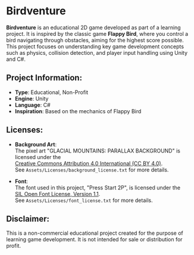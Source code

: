 # Birdventure

**Birdventure** is an educational 2D game developed as part of a learning project. It is inspired by the classic game **Flappy Bird**, where you control a bird navigating through obstacles, aiming for the highest score possible. This project focuses on understanding key game development concepts such as physics, collision detection, and player input handling using Unity and C#.

## Project Information:
- **Type**: Educational, Non-Profit
- **Engine**: Unity
- **Language**: C#
- **Inspiration**: Based on the mechanics of Flappy Bird

## Licenses:
- **Background Art**:  
  The pixel art "GLACIAL MOUNTAINS: PARALLAX BACKGROUND" is licensed under the  
  [Creative Commons Attribution 4.0 International (CC BY 4.0)](http://creativecommons.org/licenses/by/4.0/).  
  See `Assets/Licenses/background_license.txt` for more details.

- **Font**:  
  The font used in this project, "Press Start 2P", is licensed under the  
  [SIL Open Font License, Version 1.1](https://openfontlicense.org).  
  See `Assets/Licenses/font_license.txt` for more details.

## Disclaimer:
This is a non-commercial educational project created for the purpose of learning game development. It is not intended for sale or distribution for profit.
